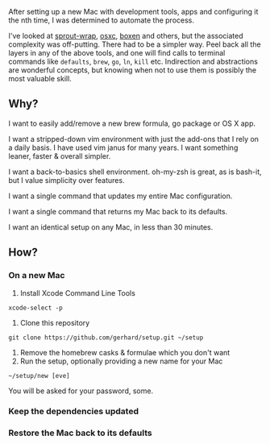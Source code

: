 After setting up a new Mac with development tools, apps and configuring it the
nth time, I was determined to automate the process.

I've looked at [sprout-wrap](https://github.com/pivotal-sprout/sprout-wrap),
[osxc](https://osxc.github.io/), [boxen](https://boxen.github.com/) and others,
but the associated complexity was off-putting.  There had to be a simpler way.
Peel back all the layers in any of the above tools, and one will find calls to
terminal commands like `defaults`, `brew`, `go`, `ln`, `kill` etc.  Indirection
and abstractions are wonderful concepts, but knowing when not to use them is
possibly the most valuable skill.

## Why?

I want to easily add/remove a new brew formula, go package or OS X app.

I want a stripped-down vim environment with just the add-ons that I rely on a
daily basis.  I have used vim janus for many years. I want something leaner,
faster & overall simpler.

I want a back-to-basics shell environment. oh-my-zsh is great, as is bash-it,
but I value simplicity over features.

I want a single command that updates my entire Mac configuration.

I want a single command that returns my Mac back to its defaults.

I want an identical setup on any Mac, in less than 30 minutes.

## How?

### On a new Mac

1. Install Xcode Command Line Tools
```
xcode-select -p
```
1. Clone this repository
```
git clone https://github.com/gerhard/setup.git ~/setup
```
1. Remove the homebrew casks & formulae which you don't want
1. Run the setup, optionally providing a new name for your Mac
```
~/setup/new [eve]
```

You will be asked for your password, some.

### Keep the dependencies updated

### Restore the Mac back to its defaults
